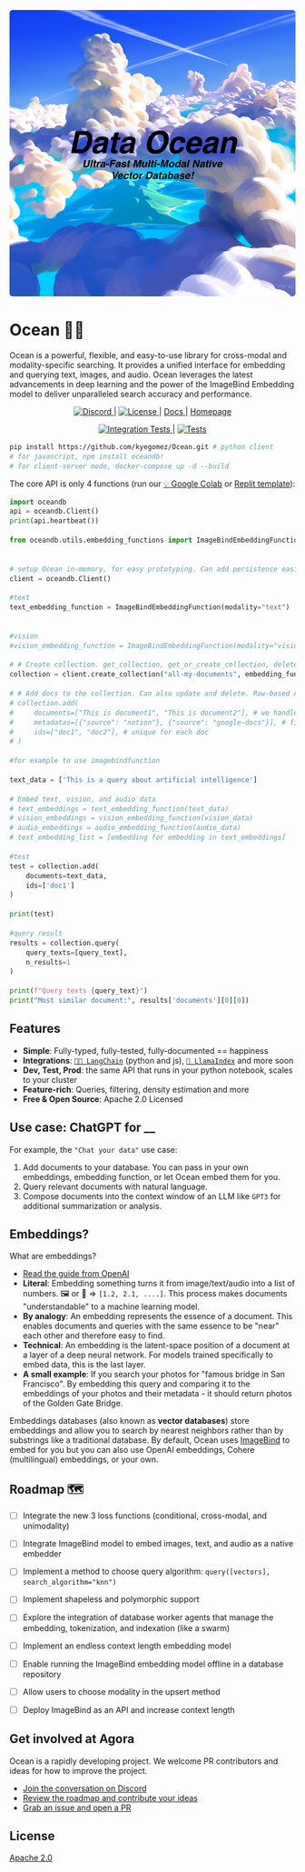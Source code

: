 <p align="center">
  <a href="https://apac.ai"><img src="/data-ocean-banner.png" alt="Ocean logo"></a>
</p>

# Ocean 🌊🐠

Ocean is a powerful, flexible, and easy-to-use library for cross-modal and modality-specific searching. It provides a unified interface for embedding and querying text, images, and audio. Ocean leverages the latest advancements in deep learning and the power of the ImageBind Embedding model to deliver unparalleled search accuracy and performance.




<p align="center">
  <a href="https://discord.gg/MMeYNTmh3x" target="_blank">
      <img src="https://img.shields.io/discord/1073293645303795742" alt="Discord">
  </a> |
  <a href="https://github.com/ocean-core/ocean/blob/master/LICENSE" target="_blank">
      <img src="https://img.shields.io/static/v1?label=license&message=Apache 2.0&color=white" alt="License">
  </a> |
  <a href="https://docs.tryocean.com/" target="_blank">
      Docs
  </a> |
  <a href="https://www.tryocean.com/" target="_blank">
      Homepage
  </a>
</p>

<p align="center">
  <a href="https://github.com/ocean-core/ocean/actions/workflows/ocean-integration-test.yml" target="_blank">
    <img src="https://github.com/ocean-core/ocean/actions/workflows/ocean-integration-test.yml/badge.svg?branch=main" alt="Integration Tests">
  </a> |
  <a href="https://github.com/ocean-core/ocean/actions/workflows/ocean-test.yml" target="_blank">
    <img src="https://github.com/ocean-core/ocean/actions/workflows/ocean-test.yml/badge.svg?branch=main" alt="Tests">
  </a>
</p>

```bash
pip install https://github.com/kyegomez/Ocean.git # python client
# for javascript, npm install oceandb!
# for client-server mode, docker-compose up -d --build
```

The core API is only 4 functions (run our [💡 Google Colab](https://colab.research.google.com/drive/1QEzFyqnoFxq7LUGyP1vzR4iLt9PpCDXv?usp=sharing) or [Replit template](https://replit.com/@swyx/BasicOceanStarter?v=1)):

```python
import oceandb
api = oceandb.Client()
print(api.heartbeat())

from oceandb.utils.embedding_functions import ImageBindEmbeddingFunction


# setup Ocean in-memory, for easy prototyping. Can add persistence easily!
client = oceandb.Client()

#text
text_embedding_function = ImageBindEmbeddingFunction(modality="text")


#vision
#vision_embedding_function = ImageBindEmbeddingFunction(modality="vision")

# # Create collection. get_collection, get_or_create_collection, delete_collection also available and add embedding function
collection = client.create_collection("all-my-documents", embedding_function=text_embedding_function)

# # Add docs to the collection. Can also update and delete. Row-based API coming soon!
# collection.add(
#     documents=["This is document1", "This is document2"], # we handle tokenization, embedding, and indexing automatically. You can skip that and add your own embeddings as well
#     metadatas=[{"source": "notion"}, {"source": "google-docs"}], # filter on these!
#     ids=["doc1", "doc2"], # unique for each doc
# )

#for example to use imagebindfunction

text_data = ['This is a query about artificial intelligence']

# Embed text, vision, and audio data
# text_embeddings = text_embedding_function(text_data)
# vision_embeddings = vision_embedding_function(vision_data)
# audio_embeddings = audio_embedding_function(audio_data)
# text_embedding_list = [embedding for embedding in text_embeddings]

#test
test = collection.add(
    documents=text_data,
    ids=['doc1']
)

print(test)

#query result
results = collection.query(
    query_texts=[query_text],
    n_results=1
)

print(f"Query texts {query_text}")
print("Most similar document:", results['documents'][0][0])


```

## Features

- **Simple**: Fully-typed, fully-tested, fully-documented == happiness
- **Integrations**: [`🦜️🔗 LangChain`](https://blog.langchain.dev/langchain-ocean/) (python and js), [`🦙 LlamaIndex`](https://twitter.com/atroyn/status/1628557389762007040) and more soon
- **Dev, Test, Prod**: the same API that runs in your python notebook, scales to your cluster
- **Feature-rich**: Queries, filtering, density estimation and more
- **Free & Open Source**: Apache 2.0 Licensed

## Use case: ChatGPT for **\_\_**

For example, the `"Chat your data"` use case:

1. Add documents to your database. You can pass in your own embeddings, embedding function, or let Ocean embed them for you.
2. Query relevant documents with natural language.
3. Compose documents into the context window of an LLM like `GPT3` for additional summarization or analysis.

## Embeddings?

What are embeddings?

- [Read the guide from OpenAI](https://platform.openai.com/docs/guides/embeddings/what-are-embeddings)
- **Literal**: Embedding something turns it from image/text/audio into a list of numbers. 🖼️ or 📄 => `[1.2, 2.1, ....]`. This process makes documents "understandable" to a machine learning model.
- **By analogy**: An embedding represents the essence of a document. This enables documents and queries with the same essence to be "near" each other and therefore easy to find.
- **Technical**: An embedding is the latent-space position of a document at a layer of a deep neural network. For models trained specifically to embed data, this is the last layer.
- **A small example**: If you search your photos for "famous bridge in San Francisco". By embedding this query and comparing it to the embeddings of your photos and their metadata - it should return photos of the Golden Gate Bridge.

Embeddings databases (also known as **vector databases**) store embeddings and allow you to search by nearest neighbors rather than by substrings like a traditional database. By default, Ocean uses [ImageBind](https://github.com/facebookresearch/ImageBind) to embed for you but you can also use OpenAI embeddings, Cohere (multilingual) embeddings, or your own.



## Roadmap 🗺️

- [ ] Integrate the new 3 loss functions (conditional, cross-modal, and unimodality)
- [ ] Integrate ImageBind model to embed images, text, and audio as a native embedder
- [ ] Implement a method to choose query algorithm: `query([vectors], search_algorithm="knn")`
- [ ] Implement shapeless and polymorphic support
- [ ] Explore the integration of database worker agents that manage the embedding, tokenization, and indexation (like a swarm)
- [ ] Implement an endless context length embedding model
- [ ] Enable running the ImageBind embedding model offline in a database repository
- [ ] Allow users to choose modality in the upsert method
- [ ] Deploy ImageBind as an API and increase context length


## Get involved at Agora

Ocean is a rapidly developing project. We welcome PR contributors and ideas for how to improve the project.

- [Join the conversation on Discord](https://discord.gg/sbYvXgqc)
- [Review the roadmap and contribute your ideas](https://docs.tryocean.com/roadmap)
- [Grab an issue and open a PR](https://github.com/ocean-core/ocean/issues)

## License

[Apache 2.0](./LICENSE)
